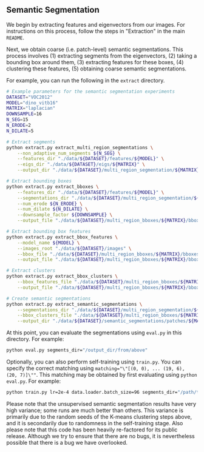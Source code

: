 ## Semantic Segmentation

We begin by extracting features and eigenvectors from our images. For instructions on this process, follow the steps in "Extraction" in the main `README`. 

Next, we obtain coarse (i.e. patch-level) semantic segmentations. This process involves (1) extracting segments from the eigenvectors, (2) taking a bounding box around them, (3) extracting features for these boxes, (4) clustering these features, (5) obtaining coarse semantic segmentations. 

For example, you can run the following in the `extract` directory. 

```bash
# Example parameters for the semantic segmentation experiments
DATASET="VOC2012"
MODEL="dino_vitb16"
MATRIX="laplacian"
DOWNSAMPLE=16
N_SEG=15
N_ERODE=2
N_DILATE=5

# Extract segments
python extract.py extract_multi_region_segmentations \
    --non_adaptive_num_segments ${N_SEG} \
    --features_dir "./data/${DATASET}/features/${MODEL}" \
    --eigs_dir "./data/${DATASET}/eigs/${MATRIX}" \
    --output_dir "./data/${DATASET}/multi_region_segmentation/${MATRIX}"

# Extract bounding boxes
python extract.py extract_bboxes \
    --features_dir "./data/${DATASET}/features/${MODEL}" \
    --segmentations_dir "./data/${DATASET}/multi_region_segmentation/${MATRIX}" \
    --num_erode ${N_ERODE} \
    --num_dilate ${N_DILATE} \
    --downsample_factor ${DOWNSAMPLE} \
    --output_file "./data/${DATASET}/multi_region_bboxes/${MATRIX}/bboxes.pth"

# Extract bounding box features
python extract.py extract_bbox_features \
    --model_name ${MODEL} \
    --images_root "./data/${DATASET}/images" \
    --bbox_file "./data/${DATASET}/multi_region_bboxes/${MATRIX}/bboxes.pth" \
    --output_file "./data/${DATASET}/multi_region_bboxes/${MATRIX}/bbox_features.pth"

# Extract clusters
python extract.py extract_bbox_clusters \
    --bbox_features_file "./data/${DATASET}/multi_region_bboxes/${MATRIX}/bbox_features.pth" \
    --output_file "./data/${DATASET}/multi_region_bboxes/${MATRIX}/bbox_clusters.pth" 

# Create semantic segmentations
python extract.py extract_semantic_segmentations \
    --segmentations_dir "./data/${DATASET}/multi_region_segmentation/${MATRIX}" \
    --bbox_clusters_file "./data/${DATASET}/multi_region_bboxes/${MATRIX}/bbox_clusters.pth" \
    --output_dir "./data/${DATASET}/semantic_segmentations/patches/${MATRIX}/segmaps" 
```

At this point, you can evaluate the segmentations using `eval.py` in this directory. For example:
```bash
python eval.py segments_dir="/output_dir/from/above"
```

Optionally, you can also perform self-training using `train.py`. You can specify the correct matching using `matching="\"[(0, 0), ... (19, 6), (20, 7)]\""`. This matching may be obtained by first evaluating using `python eval.py`. For example:
```bash
python train.py lr=2e-4 data.loader.batch_size=96 segments_dir="/path/to/segmaps" matching="\"[(0, 0), ... (19, 6), (20, 7)]\""
```

Please note that the unsupervised semantic segmentation results have very high variance; some runs are much better than others. This variance is primarily due to the random seeds of the K-means clustering steps above, and it is secondarily due to randomness in the self-training stage. Also please note that this code has been heavily re-factored for its public release. Although we try to ensure that there are no bugs, it is nevertheless possible that there is a bug we have overlooked. 
